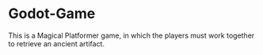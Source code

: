 # Godot-Game
This is a Magical Platformer game, in which the players must work together to retrieve an ancient artifact. 
